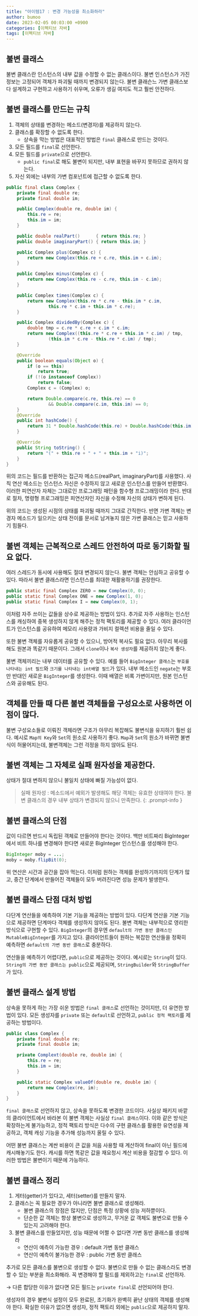 ```yaml
---
title: "아이템17 : 변경 가능성을 최소화하라"
author: bumoo
date: 2023-02-05 00:03:00 +0900
categories: [이펙티브 자바]
tags: [이펙티브 자바]
---
```


## 불변 클래스
불변 클래스란 인스턴스의 내부 값을 수정할 수 없는 클래스이다.
불변 인스턴스가 가진 정보는 고정되어 객체가 파괴될 때까지 변경되지 않는다.
불변 클래슨느 가변 클래스보다 설계하고 구현하고 사용하기 쉬우며, 오류가 생길 여지도 적고 훨씬 안전하다.

## 불변 클래스를 만드는 규칙
1. 객체의 상태를 변경하는 메소드(변경자)를 제공하지 않는다.
2. 클래스를 확장할 수 없도록 한다.
    - 상속을 막는 방법은 대표적인 방법은 `final` 클래스로 만드는 것이다.
3. 모든 필드를 `final`로 선언한다.
4. 모든 필드를 `private`으로 선언한다.
    - `public final`로 해도 불변이 되지만, 내부 표현을 바꾸지 못하므로 권하지 않는다.
5. 자신 외에는 내부의 가변 컴포넌트에 접근할 수 없도록 한다.

```java
public final class Complex {
    private final double re;
    private final double im;

    public Complex(double re, double im) {
        this.re = re;
        this.im = im;
    }

    public double realPart()      { return this.re; }
    public double imaginaryPart() { return this.im; }

    public Complex plus(Complex c) {
        return new Complex(this.re + c.re, this.im + c.im);
    }

    public Complex minus(Complex c) {
        return new Complex(this.re - c.re, this.im - c.im);
    }

    public Complex times(Complex c) {
        return new Complex(this.re * c.re - this.im * c.im,
                this.re * c.im + this.im * c.re);
    }

    public Complex dividedBy(Complex c) {
        double tmp = c.re * c.re + c.im * c.im;
        return new Complex((this.re * c.re + this.im * c.im) / tmp,
                (this.im * c.re - this.re * c.im) / tmp);
    }

    @Override 
    public boolean equals(Object o) {
        if (o == this)
            return true;
        if (!(o instanceof Complex))
            return false;
        Complex c = (Complex) o;

        return Double.compare(c.re, this.re) == 0
                && Double.compare(c.im, this.im) == 0;
    }
    @Override 
    public int hashCode() {
        return 31 * Double.hashCode(this.re) + Double.hashCode(this.im);
    }

    @Override 
    public String toString() {
        return "(" + this.re + " + " + this.im + "i)";
    }
}
```
위의 코드는 필드를 반환하는 접근자 메소드(realPart, imaginaryPart)를 사용했다.
사칙 연산 메소드는 인스턴스 자신은 수정하지 않고 새로운 인스턴스를 만들어 반환했다.
이러한 피연산자 자체는 그대로인 프로그래밍 패턴을 함수형 프로그래밍이라 한다.
반대로 절차, 명령형 프로그래밍은 피연산자인 자신을 수정해 자신의 상태가 변하게 된다.

위의 코드는 생성된 시점의 상태를 파괴될 때까지 그대로 간직한다. 
반면 가변 객체는 변경자 메소드가 일으키는 상태 전이를 문서로 남겨놓지 않은 가변 클래스는 믿고 사용하기 힘들다.

## 불변 객체는 근복적으로 스레드 안전하여 따로 동기화할 필요 없다.
여러 스레드가 동시에 사용해도 절대 변경되지 않는다. 불변 객체는 안심하고 공유할 수 있다.
따라서 불변 클래스라면 인스턴스를 최대한 재활용하기를 권장한다.

```java
public static final Complex ZERO = new Complex(0, 0);
public static final Complex ONE = new Complex(1, 0);
public static final Complex I = new Complex(0, 1);
```

이처럼 자주 쓰이는 값들을 상수로 제공하는 방법이 있다. 
추가로 자주 사용하는 인스턴스를 캐싱하여 중복 생성하지 않게 해주는 정적 팩토리를 제공할 수 있다.
여러 클라이언트가 인스턴스를 공유하여 메모리 사용량과 가비지 컬렉션 비용을 줄일 수 있다.

또한 불변 객체를 자유롭게 공유할 수 있으니, 방어적 복사도 필요 없다. 아무리 복사를 해도 원본과 똑같기 때문이다.
그래서 `clone`이나 `복사 생성자`를 제공하지 않는게 좋다.

불변 객체끼리는 내부 데이터를 공유할 수 있다.
예를 들어 `BigInteger 클래스`는 `부호를 나타내는 int 필드`와 `크기를 나타내는 int배열 필드`가 있다. 내부 메소드인 `negate`는 부호만 반대인 새로운 `BigInteger`를 생성한다.
이때 배열은 비록 가변이지만, 원본 인스턴스와 공유해도 된다.

## 객체를 만들 때 다른 불변 객체들을 구성요소로 사용하면 이점이 많다.
불변 구성요소들로 이뤄진 객체라면 구조가 아무리 복잡해도 불변식을 유지하기 훨씬 쉽다.
예시로 `Map의 Key`와 `Set`의 원소로 사용하기 좋다. `Map`과 `Set`의 원소가 바뀌면 불변식이 허물어지는데, 불변객체는 그런 걱정을 하지 않아도 된다.

## 불변 객체는 그 자체로 실패 원자성을 제공한다.
상태가 절대 변하지 않으니 불일치 상태에 빠질 가능성이 없다.

> 실패 원자성 : 메소드에서 예외가 발생해도 해당 객체는 유효한 상태여야 한다.
> 불변 클래스의 경우 내부 상태가 변경되지 않으니 만족한다.
{: .prompt-info }

## 불변 클래스의 단점
값이 다르면 반드시 독립된 객체로 만들어야 한다는 것이다. 
백만 비트짜리 BigInteger에서 비트 하나를 변경해야 한다면 새로운 BigInteger 인스턴스를 생성해야 한다.
```java
BigInteger moby = ...;
moby = moby.flipBit(0);
```
위 연산은 시간과 공간을 잡아 먹는다.
이처럼 원하는 객체를 완성하기까지의 단계가 많고, 중간 단계에서 만들어진 객체들이 모두 버려진다면 성능 문제가 발생한다.

## 불변 클래스 단점 대처 방법
다단계 연산들을 예측하여 기본 기능을 제공하는 방법이 있다. 다단계 연산을 기본 기능으로 제공하면 단계마다 객체를 생성하지 않아도 된다. 
불변 객체는 내부적으로 영리한 방식으로 구현할 수 있다. `BigInteger`의 경우엔 `default의 가변 동반 클래스인 MutableBigInteger`를 가지고 있다.
클라이언트들이 원하는 복잡한 연산들을 정확히 예측하면 `default의 가변 동반 클래스`로 충분하다. 

연산들을 예측하기 어렵다면, `public`으로 제공하는 것이다.
예시로는 `String`이 있다. `String의 가변 동반 클래스는 public`으로 제공되며, `StringBuilder`와 `StringBuffer`가 있다.

## 불변 클래스 설계 방법
상속을 못하게 하는 가장 쉬운 방법은 `final 클래스`로 선언하는 것이지만, 더 유연한 방법이 있다.
모든 생성자를 `private` 또는 `default`로 선언하고, `public 정적 팩토리`를 제공하는 방법이다.

```java
public class Complex {
    private final double re;
    private final double im;

    private Complext(double re, double im) {
        this.re = re;
        this.im = im;
    }

    public static Complex valueOf(double re, double im) {
        return new Complex(re, im);
    }
}
```

`final 클래스`로 선언하지 않고, 상속을 못하도록 변경한 코드이다. 사실상 패키지 바깥의 클라이언트에서 바라본 이 불변 객체는 사실상 `final 클래스`이다.
이와 같은 방식은 확장하는게 불가능하고, 정적 팩토리 방식은 다수의 구현 클래스를 활용한 유연성을 제공하고, 객체 캐싱 기능을 추가해 성능까지 올릴 수 있다.

어떤 불변 클래스는 계싼 비용이 큰 값을 처음 사용할 때 계산하여 final이 아닌 필드에 캐시해놓기도 한다.
캐시를 하면 똑같은 값을 재요청시 계산 비용을 절감할 수 있다. 이러한 방법은 불변이기 때문에 가능하다.

## 불변 클래스 정리
1. 게터(getter)가 있다고, 세터(setter)를 만들지 말자.
2. 클래스는 꼭 필요한 경우가 아니라면 불변 클래스로 생성해라.
    - 불변 클래스의 장점은 많지만, 단점은 특정 상황에 성능 저하뿐이다.
    - 단순한 값 객체는 항상 불변으로 생성하고, 무거운 값 객체도 불변으로 만들 수 있는지 고려해야 한다.
3. 불변 클래스를 만들었지만, 성능 때문에 어쩔 수 없다면 가변 동반 클래스를 생성해라
    - 연산이 예측이 가능한 경우 : default 가변 동반 클래스
    - 연산이 예측이 불가능한 경우 : public 가변 동반 클래스

추가로 모든 클래스를 불변으로 생성할 수 없다. 불변으로 만들 수 없는 클래스라도 변경할 수 있는 부분을 최소화해라.
꼭 변경해야 할 필드를 제외하고는 `final`로 선언하자.

→ 다른 합당한 이유가 없다면 모든 필드는 `private final`로 선언되어야 한다.

생성자의 경우 불변식 설정이 모두 완료된, 초기화가 완벽히 끝난 상태의 객체를 생성해야 한다. 확실한 이유가 없으면 생성자, 정적 팩토리 외에는 `public`으로 제공하지 말자.
